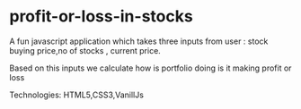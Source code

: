 # profit-or-loss-in-stocks
 A fun javascript application which takes three inputs from user :
 stock buying price,no of stocks , current price.
 
 Based on this inputs we calculate how is portfolio doing is it making profit or loss
 
 Technologies: HTML5,CSS3,VanillJs
